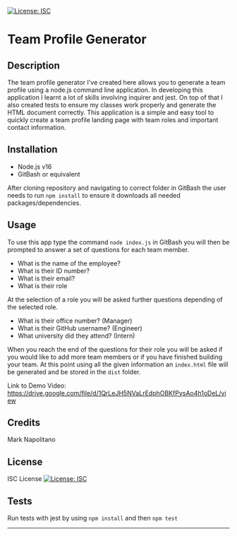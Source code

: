 [![License: ISC](https://img.shields.io/badge/License-ISC-blue.svg)](https://opensource.org/licenses/ISC)

# Team Profile Generator

## Description
The team profile generator I've created here allows you to generate a team profile using a node.js command line application. In developing this application I learnt a lot of skills involving inquirer and jest. On top of that I also created tests to ensure my classes work properly and generate the HTML document correctly. This application is a simple and easy tool to quickly create a team profile landing page with team roles and important contact information.

## Installation
* Node.js v16
* GitBash or equivalent

After cloning repository and navigating to correct folder in GitBash the user needs to run `npm install` to ensure it downloads all needed packages/dependencies.

## Usage

To use this app type the command `node index.js` in GitBash you will then be prompted to answer a set of questions for each team member. 
- What is the name of the employee?
- What is their ID number?
- What is their email?
- What is their role

At the selection of a role you will be asked further questions depending of the selected role.
- What is their office number? (Manager)
- What is their GitHub username? (Engineer)
- What university did they attend? (Intern)

When you reach the end of the questions for their role you will be asked if you would like to add more team members or if you have finished building your team.
At this point using all the given information an `index.html` file will be generated and be stored in the `dist` folder.


Link to Demo Video: https://drive.google.com/file/d/1QrLeJH5NVaLrEdphOBKfPysAo4h1oDeL/view

## Credits

Mark Napolitano

## License

ISC License
[![License: ISC](https://img.shields.io/badge/License-ISC-blue.svg)](https://opensource.org/licenses/ISC)


## Tests

Run tests with jest by using `npm install` and then `npm test`

---